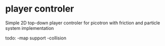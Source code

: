 # player controler
Simple 2D top-down player controler for picotron with friction and particle system implementation

todo:
-map support
-collision
